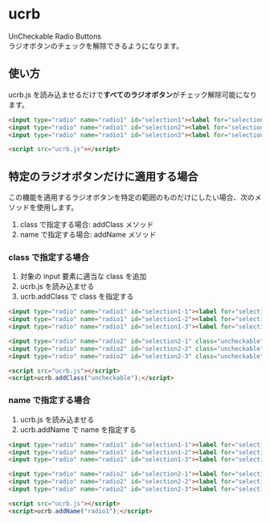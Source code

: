 # ucrb
UnCheckable Radio Buttons  
ラジオボタンのチェックを解除できるようになります。  

## 使い方
ucrb.js を読み込ませるだけで**すべてのラジオボタン**がチェック解除可能になります。

```html
<input type="radio" name="radio1" id="selection1"><label for="selection1">selection1</label>
<input type="radio" name="radio1" id="selection2"><label for="selection2">selection2</label>
<input type="radio" name="radio1" id="selection3"><label for="selection3">selection3</label>

<script src="ucrb.js"></script>
```

## 特定のラジオボタンだけに適用する場合
この機能を適用するラジオボタンを特定の範囲のものだけにしたい場合、次のメソッドを使用します。  
1. class で指定する場合: addClass メソッド  
2. name で指定する場合: addName メソッド  

### class で指定する場合
1. 対象の input 要素に適当な class を追加  
2. ucrb.js を読み込ませる  
3. ucrb.addClass で class を指定する  

```html
<input type="radio" name="radio1" id="selection1-1"><label for="selection1-1">selection1-1</label>
<input type="radio" name="radio1" id="selection1-2"><label for="selection1-2">selection1-2</label>
<input type="radio" name="radio1" id="selection1-3"><label for="selection1-3">selection1-3</label>

<input type="radio" name="radio2" id="selection2-1" class="uncheckable"><label for="selection2-1">selection2-1</label>
<input type="radio" name="radio2" id="selection2-2" class="uncheckable"><label for="selection2-2">selection2-2</label>
<input type="radio" name="radio2" id="selection2-3" class="uncheckable"><label for="selection2-3">selection2-3</label>

<script src="ucrb.js"></script>
<script>ucrb.addClass("uncheckable");</script>
```

### name で指定する場合
1. ucrb.js を読み込ませる  
2. ucrb.addName で name を指定する  

```html
<input type="radio" name="radio1" id="selection1-1"><label for="selection1-1">selection1-1</label>
<input type="radio" name="radio1" id="selection1-2"><label for="selection1-2">selection1-2</label>
<input type="radio" name="radio1" id="selection1-3"><label for="selection1-3">selection1-3</label>

<input type="radio" name="radio2" id="selection2-1"><label for="selection2-1">selection2-1</label>
<input type="radio" name="radio2" id="selection2-2"><label for="selection2-2">selection2-2</label>
<input type="radio" name="radio2" id="selection2-3"><label for="selection2-3">selection2-3</label>

<script src="ucrb.js"></script>
<script>ucrb.addName("radio1");</script>
```